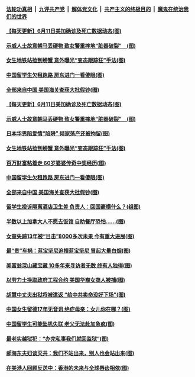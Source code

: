

####  [法轮功真相](../../../../basic/blob/master/README.md?t=06121331) &nbsp;|&nbsp; [九评共产党](../../../../9ping.md/blob/master/README.md?t=06121331) &nbsp;|&nbsp; [解体党文化](../../../../jtdwh.md/blob/master/README.md?t=06121331)  &nbsp;|&nbsp; [共产主义的终极目的](../../../../gczydzjmd.md/blob/master/README.md?t=06121331) &nbsp;|&nbsp; [魔鬼在统治我们的世界](../../../../mgztzwmdsj.md/blob/master/README.md?t=06121331) 

#### [【每天更新】6月11日美加确诊及死亡数据动态(图)](../pages/p3/935173.md?t=06121331) 


#### [示威人士故意朝马丢硬物 致女警重摔地“脏器破裂”　(图)](../pages/p3/936258.md?t=06121331) 

#### [女生地铁站捡到螃蟹 意外曝光“变态跟踪狂”手法(图)](../pages/p3/936215.md?t=06121331) 

#### [中国留学生欠租跑路 房东进门一看傻眼(图)](../pages/p3/936143.md?t=06121331) 

#### [全部来自中国 美国海关查获大批假钞(图)](../pages/p3/936141.md?t=06121331) 

#### [【每天更新】6月11日美加确诊及死亡数据动态(图)](../pages/p3/935173.md?t=06121331) 


#### [示威人士故意朝马丢硬物 致女警重摔地“脏器破裂”　(图)](../pages/p3/936258.md?t=06121331) 

#### [日本华男陷爱情“陷阱” 倾家荡产还被拘留(图)](../pages/p3/936226.md?t=06121331) 

#### [女生地铁站捡到螃蟹 意外曝光“变态跟踪狂”手法(图)](../pages/p3/936215.md?t=06121331) 

#### [百万财富粘着走 60岁婆婆传奇中奖经历(图)](../pages/p3/936162.md?t=06121331) 

#### [中国留学生欠租跑路 房东进门一看傻眼(图)](../pages/p3/936143.md?t=06121331) 

#### [全部来自中国 美国海关查获大批假钞(图)](../pages/p3/936141.md?t=06121331) 

#### [留学生投诉隔离酒店卫生差 负责人：回国豪横什么？(组图)](../pages/p3/936136.md?t=06121331) 

#### [半数以上加拿大人不愿去饭馆 自助餐厅恐怕……(图)](../pages/p3/936112.md?t=06121331) 

#### [女童失踪13年被“目击”8000多次未果 今有重大进展(图)](../pages/p3/936105.md?t=06121331) 

#### [最“贵”车祸：蓝宝坚尼追撞蓝宝坚尼 冒起大量白烟(图)](../pages/p3/936098.md?t=06121331) 

#### [美富翁深山藏宝藏 10多年来寻访者无数 终有人独得(图)](../pages/p3/936036.md?t=06121331) 

#### [以劳力士换取政府工程合约 美国华裔女商人被捕(图)](../pages/p3/936034.md?t=06121331) 

#### [胡慧中丈夫出狱将被遣返 “给中共卖命没好下场”(图)](../pages/p3/936027.md?t=06121331) 

#### [中国女生留德17年无音讯 绝症母亲：女儿你在哪？(图)](../pages/p3/936025.md?t=06121331) 

#### [中国留学生可能坠机失联 老父无法赴加急疯(图)](../pages/p3/936023.md?t=06121331) 

#### [最老实越狱犯：“办完私事我们就回监狱”(图)](../pages/p3/935999.md?t=06121331) 

#### [郝海东夫妇谈灭共：我们不站出来，别人也会站出来(图)](../pages/p3/935983.md?t=06121331) 

#### [在美港人回顾反送中：香港的未来与全球唇齿相依(图)](../pages/p3/935942.md?t=06121331) 

